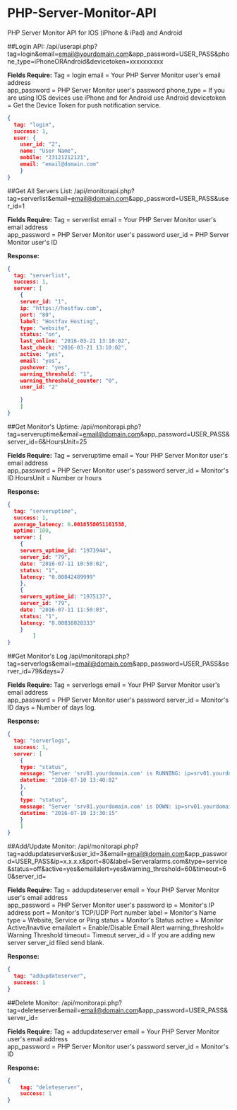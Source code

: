 # PHP-Server-Monitor-API
PHP Server Monitor API for IOS (iPhone &amp; iPad) and Android



##Login API:
/api/userapi.php?tag=login&email=email@yourdomain.com&app_password=USER_PASS&phone_type=iPhoneORAndroid&devicetoken=xxxxxxxxxx

**Fields Require:**
Tag = login
email = Your PHP Server Monitor user's email address  
app_password = PHP Server Monitor user's password
phone_type = If you are using IOS devices use iPhone and for Android use Android
devicetoken = Get the Device Token for push notification service.

```json
{
  tag: "login",
  success: 1,
  user: {
	user_id: "2",
	name: "User Name",
	mobile: "23121212121",
	email: "email@domain.com"
	}
}
```


##Get All Servers List:
/api/monitorapi.php?tag=serverlist&email=email@domain.com&app_password=USER_PASS&user_id=1

**Fields Require:**
Tag = serverlist
email = Your PHP Server Monitor user's email address  
app_password = PHP Server Monitor user's password
user_id = PHP Server Monitor user's ID

**Response:**
```json
{
  tag: "serverlist",
  success: 1,
  server: [
	{
	server_id: "1",
	ip: "https://hostfav.com",
	port: "80",
	label: "Hostfav Hosting",
	type: "website",
	status: "on",
	last_online: "2016-03-21 13:10:02",
	last_check: "2016-03-21 13:10:02",
	active: "yes",
	email: "yes",
	pushover: "yes",
	warning_threshold: "1",
	warning_threshold_counter: "0",
	user_id: "2"

	}
	]
}
```



##Get Monitor's Uptime:
/api/monitorapi.php?tag=serveruptime&email=email@domain.com&app_password=USER_PASS&server_id=6&HoursUnit=25

**Fields Require:**
Tag = serveruptime
email = Your PHP Server Monitor user's email address  
app_password = PHP Server Monitor user's password
server_id = Monitor's ID
HoursUnit = Number or hours


**Response:**
```json
{
  tag: "serveruptime",
  success: 1,
  average_latency: 0.0018558051161538,
  uptime: 100,
  server: [
	{
	servers_uptime_id: "1973944",
	server_id: "79",
	date: "2016-07-11 10:50:02",
	status: "1",
	latency: "0.00042489999"
	},
	{
	servers_uptime_id: "1975137",
	server_id: "79",
	date: "2016-07-11 11:50:03",
	status: "1",
	latency: "0.00038028333"
	}
    	]
}
```

##Get Monitor's Log
/api/monitorapi.php?tag=serverlogs&email=email@domain.com&app_password=USER_PASS&server_id=79&days=7

**Fields Require:**
Tag = serverlogs
email = Your PHP Server Monitor user's email address  
app_password = PHP Server Monitor user's password
server_id = Monitor's ID
days = Number of days log.

**Response:**
```json
{
  tag: "serverlogs",
  success: 1,
  server: [
	{
	type: "status",
	message: "Server 'srv01.yourdomain.com' is RUNNING: ip=srv01.yourdomain.com, port=1",
	datetime: "2016-07-10 13:40:02"
	},
	{
	type: "status",
	message: "Server 'srv01.yourdomain.com' is DOWN: ip=srv01.yourdomain.com, port=1. Error=",
	datetime: "2016-07-10 13:30:15"
	}
	]
}
```

##Add/Update Monitor:
/api/monitorapi.php?tag=addupdateserver&user_id=3&email=email@domain.com&app_password=USER_PASS&ip=x.x.x.x&port=80&label=Serveralarms.com&type=service&status=off&active=yes&emailalert=yes&warning_threshold=60&timeout=60&server_id=

**Fields Require:**
Tag = addupdateserver
email = Your PHP Server Monitor user's email address  
app_password = PHP Server Monitor user's password
ip = Monitor's IP address
port = Monitor's TCP/UDP Port number
label = Monitor's Name
type = Website, Service or Ping
status = Monitor's Status
active = Monitor Active/Inavtive
emailalert = Enable/Disable Email Alert
warning_threshold= Warning Threshold
timeout= Timeout
server_id = If you are adding new server server_id filed send blank.

**Response:**
```json
{
  tag: "addupdateserver",
  success: 1
}
```

##Delete Monitor:
/api/monitorapi.php?tag=deleteserver&email=email@domain.com&app_password=USER_PASS&server_id=

**Fields Require:**
Tag = addupdateserver
email = Your PHP Server Monitor user's email address  
app_password = PHP Server Monitor user's password
server_id = Monitor's ID

**Response:**
```json
{
	tag: "deleteserver",
	success: 1
}
```
